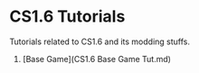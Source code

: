# CS1.6 Tutorials
Tutorials related to CS1.6 and its modding stuffs.

1. [Base Game](CS1.6 Base Game Tut.md)
